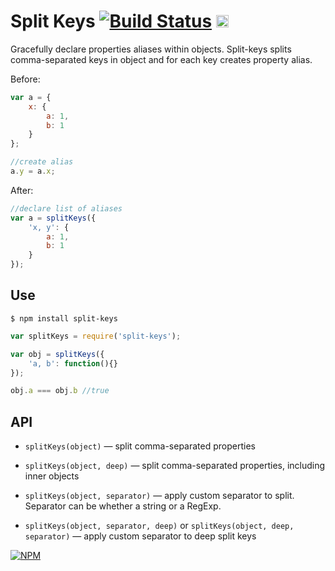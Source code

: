 # Split Keys [![Build Status](https://travis-ci.org/dfcreative/split-keys.svg?branch=master)](https://travis-ci.org/dfcreative/split-keys) <a href="UNLICENSE"><img src="http://upload.wikimedia.org/wikipedia/commons/6/62/PD-icon.svg" width="20"/></a>

Gracefully declare properties aliases within objects.
Split-keys splits comma-separated keys in object and for each key creates property alias.

Before:

```js
var a = {
	x: {
		a: 1,
		b: 1
	}
};

//create alias
a.y = a.x;
```

After:

```js
//declare list of aliases
var a = splitKeys({
	'x, y': {
		a: 1,
		b: 1
	}
});
```


## Use

`$ npm install split-keys`

```js
var splitKeys = require('split-keys');

var obj = splitKeys({
	'a, b': function(){}
});

obj.a === obj.b //true
```

## API

* `splitKeys(object)` — split comma-separated properties

* `splitKeys(object, deep)` — split comma-separated properties, including inner objects

* `splitKeys(object, separator)` — apply custom separator to split. Separator can be whether a string or a RegExp.

* `splitKeys(object, separator, deep)` or `splitKeys(object, deep, separator)`  — apply custom separator to deep split keys

[![NPM](https://nodei.co/npm/split-keys.png?downloads=true&downloadRank=true&stars=true)](https://nodei.co/npm/split-keys/)